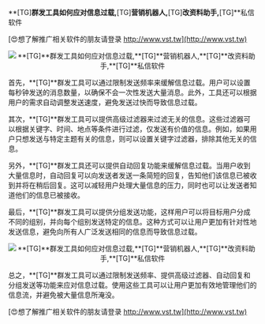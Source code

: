 **[TG]**群发工具如何应对信息过载,**[TG]**营销机器人,**[TG]**改资料助手,**[TG]**私信软件

[😍想了解推广相关软件的朋友请登录 http://www.vst.tw](http://www.vst.tw)

 <center><img src="https://vst.tw/MP4/tuiguang/png/0.png" alt="**[TG]**群发工具如何应对信息过载,**[TG]**营销机器人,**[TG]**改资料助手,**[TG]**私信软件"></center>

首先，**[TG]**群发工具可以通过限制发送频率来缓解信息过载。用户可以设置每秒钟发送的消息数量，以确保不会一次性发送大量消息。此外，工具还可以根据用户的需求自动调整发送速度，避免发送过快而导致信息过载。

其次，**[TG]**群发工具可以提供高级过滤器来过滤无关的信息。这些过滤器可以根据关键字、时间、地点等条件进行过滤，仅发送有价值的信息。例如，如果用户只想发送与特定主题有关的信息，则可以设置关键字过滤器，排除其他无关的信息。

另外，**[TG]**群发工具还可以提供自动回复功能来缓解信息过载。当用户收到大量信息时，自动回复可以向发送者发送一条简短的回复，告知他们该信息已被收到并将在稍后回复。这可以减轻用户处理大量信息的压力，同时也可以让发送者知道他们的信息已被接收。

最后，**[TG]**群发工具可以提供分组发送功能，这样用户可以将目标用户分成不同的组别，并向每个组别发送特定的信息。这种方式可以让用户更加有针对性地发送信息，避免向所有人广泛发送相同的信息而导致信息过载。

 <center><img src="https://vst.tw/MP4/tuiguang/png/5.png" alt="**[TG]**群发工具如何应对信息过载,**[TG]**营销机器人,**[TG]**改资料助手,**[TG]**私信软件"></center>

总之，**[TG]**群发工具可以通过限制发送频率、提供高级过滤器、自动回复和分组发送等功能来应对信息过载。使用这些工具可以让用户更加有效地管理他们的信息流，并避免被大量信息所淹没。

[😍想了解推广相关软件的朋友请登录 http://www.vst.tw](http://www.vst.tw)



